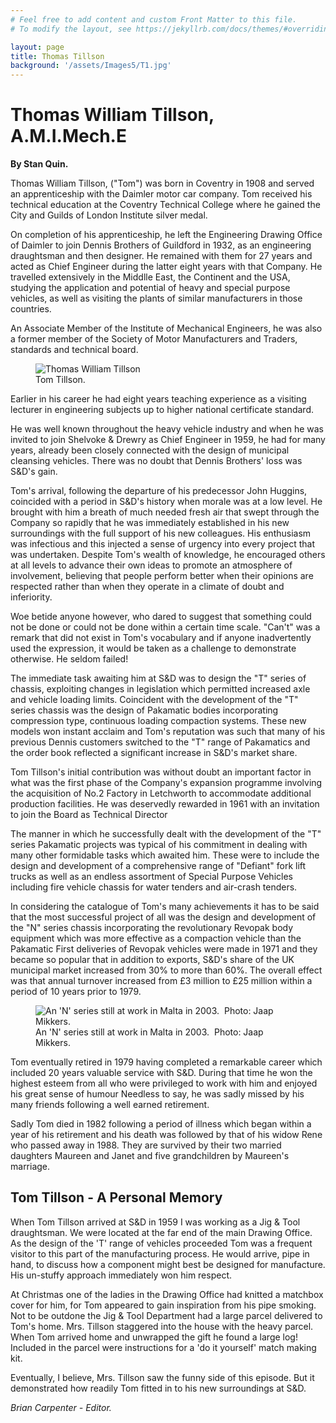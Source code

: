 ```yaml
---
# Feel free to add content and custom Front Matter to this file.
# To modify the layout, see https://jekyllrb.com/docs/themes/#overriding-theme-defaults

layout: page
title: Thomas Tillson
background: '/assets/Images5/T1.jpg'
---
```


# Thomas William Tillson, A.M.I.Mech.E
<b>By Stan Quin.</b>
<p>Thomas William Tillson, ("Tom") was born in Coventry in 1908 and served an apprenticeship with the Daimler motor car company. Tom received his technical education at the Coventry Technical College where he gained the City and Guilds of London Institute silver medal.</p>
<p>On completion of his apprenticeship, he left the Engineering Drawing Office of Daimler to join Dennis Brothers of Guildford in 1932, as an engineering draughtsman and then designer. He remained with them for 27 years and acted as Chief Engineer during the latter eight years with that Company. He travelled extensively in the Middlle East, the Continent and the USA, studying the application and potential of heavy and special purpose vehicles, as well as visiting the plants of similar manufacturers in those countries.</p>
<p>An Associate Member of the Institute of Mechanical Engineers, he was also a former member of the Society of Motor Manufacturers and Traders, standards and technical board. </p>

<figure class="figure w-100 text-center">
  <img src="{{ site.baseurl }}/assets/Images/Tillson.jpg" class="figure-img img-fluid rounded" alt="Thomas William Tillson">
  <figcaption class="figure-caption text-center">Tom Tillson.</figcaption>
</figure>

<p>Earlier in his career he had eight years teaching
experience as a visiting lecturer in engineering subjects up to higher
national certificate standard.</p>
<p>He was well known throughout the heavy vehicle
industry and when he was invited to join Shelvoke &amp; Drewry as Chief
Engineer in 1959, he had for many years, already been closely connected
with the design of municipal cleansing vehicles. There was no doubt
that Dennis Brothers' loss was S&amp;D's gain.</p>
<p>Tom's arrival, following the departure of his
predecessor John Huggins, coincided with a period in S&amp;D's history
when morale was at a low level. He brought with him a breath of much
needed fresh air that swept through the Company so rapidly that he was
immediately established in his new surroundings with the full support
of his new colleagues. His enthusiasm was infectious and this injected
a sense of urgency into every project that was undertaken. Despite
Tom's wealth of knowledge, he encouraged others at all levels to
advance their own ideas to promote an atmosphere of involvement,
believing that people perform better when their opinions are respected
rather than when they operate in a climate of doubt and inferiority. </p>
<p>Woe betide anyone however, who dared to suggest
that something could not be done or could not be done within a certain
time scale. "Can't" was a remark that did not exist in Tom's vocabulary
and if anyone inadvertently used the expression, it would be taken as a
challenge to demonstrate otherwise. He seldom failed! </p>
<p>The immediate task awaiting him at S&amp;D was to
design the "T" series of chassis, exploiting changes in legislation
which permitted increased axle and vehicle loading limits. Coincident
with the development of the "T" series chassis was the design of
Pakamatic bodies incorporating compression type, continuous loading
compaction systems. These new models won instant acclaim and Tom's
reputation was such that many of his previous Dennis customers switched
to the "T" range of Pakamatics and the order book reflected a
significant increase in S&amp;D's market share.</p>
<p>Tom Tillson's initial contribution was without
doubt an important factor in what was the first phase of the Company's
expansion programme involving the acquisition of No.2 Factory in
Letchworth to accommodate additional production facilities. He was
deservedly rewarded in 1961 with an invitation to join the Board as
Technical Director </p>
<p>The manner in which he successfully dealt with
the development of the "T" series Pakamatic projects was typical of his
commitment in dealing with many other formidable tasks which awaited
him. These were to include the design and development of a
comprehensive range of "Defiant" fork lift trucks as well as an endless
assortment of Special Purpose Vehicles including fire vehicle chassis
for water tenders and air-crash tenders.</p>
<p>In considering the catalogue of Tom's many
achievements it has to be said that the most successful project of all
was the design and development of the "N" series chassis incorporating
the revolutionary Revopak body equipment which was more effective as a
compaction vehicle than the Pakamatic First deliveries of Revopak
vehicles were made in 1971 and they became so popular that in addition
to exports, S&amp;D's share of the UK municipal market increased from
30% to more than 60%. The overall effect was that annual turnover
increased from £3 million to £25 million within a period of 10 years
prior to 1979.</p>

<figure class="figure w-100 text-center">
  <img src="{{ site.baseurl }}/assets/Images2/Malta%20Demo.jpg" class="figure-img img-fluid rounded" alt="An 'N' series still at work in Malta in 2003. &nbsp;Photo: Jaap Mikkers.">
  <figcaption class="figure-caption text-center">An 'N' series still at work in Malta in 2003. &nbsp;Photo: Jaap Mikkers.</figcaption>
</figure>

<p>Tom eventually retired in 1979 having completed a
remarkable career which included 20 years valuable service with
S&amp;D. During that time he won the highest esteem from all who were
privileged to work with him and enjoyed his great sense of humour
Needless to say, he was sadly missed by his many friends following a
well earned retirement.</p>
<p>Sadly Tom died in 1982 following a period of
illness which began within a year of his retirement and his death was
followed by that of his widow Rene who passed away in 1988. They are
survived by their two married daughters Maureen and Janet and five
grandchildren by Maureen's marriage.</p>

## Tom Tillson - A Personal Memory
<p>When Tom Tillson arrived at S&amp;D in 1959 I was
working as a Jig &amp; Tool draughtsman. We were located at the far end
of the main Drawing Office. As the design of the 'T' range of vehicles
proceeded Tom was a frequent visitor to this part of the manufacturing
process. He would arrive, pipe in hand, to discuss how a component
might best be designed for manufacture. His un-stuffy approach
immediately won him respect.</p>
<p>At Christmas one of the ladies in the Drawing
Office had knitted a matchbox cover for him, for Tom appeared to gain
inspiration from his pipe smoking. Not to be outdone the Jig &amp; Tool
Department had a large parcel delivered to Tom's home. Mrs. Tillson
staggered into the house with the heavy parcel. When Tom arrived home
and unwrapped the gift he found a large log! Included in the parcel
were instructions for a 'do it yourself' match making kit.</p>
<p>Eventually, I believe, Mrs. Tillson saw the funny
side of this episode. But it demonstrated how readily Tom fitted in to
his new surroundings at S&amp;D.</p>

*Brian Carpenter - Editor.*
